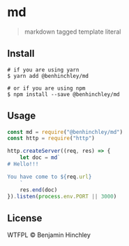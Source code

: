 # md
> markdown tagged template literal

## Install

```
# if you are using yarn
$ yarn add @benhinchley/md

# or if you are using npm
$ npm install --save @benhinchley/md
```

## Usage

```js
const md = require("@benhinchley/md")
const http = require("http")

http.createServer((req, res) => {
	let doc = md`
# Hello!!!

You have come to ${req.url}
	`
	res.end(doc)
}).listen(process.env.PORT || 3000)
```

## License

WTFPL © Benjamin Hinchley